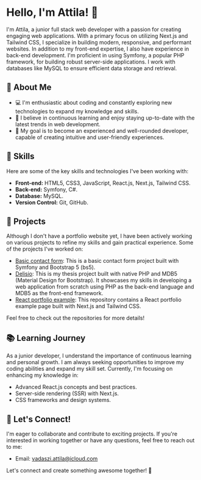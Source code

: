 # Hello, I'm Attila! 👋

I'm Attila, a junior full stack web developer with a passion for creating engaging web applications. With a primary focus on utilizing Next.js and Tailwind CSS, I specialize in building modern, responsive, and performant websites. In addition to my front-end expertise, I also have experience in back-end development. I'm proficient in using Symfony, a popular PHP framework, for building robust server-side applications. I work with databases like MySQL to ensure efficient data storage and retrieval.

## 🌟 About Me

- 💻 I'm enthusiastic about coding and constantly exploring new technologies to expand my knowledge and skills.
- 🌱 I believe in continuous learning and enjoy staying up-to-date with the latest trends in web development.
- 🎯 My goal is to become an experienced and well-rounded developer, capable of creating intuitive and user-friendly experiences.

## 🔧 Skills

Here are some of the key skills and technologies I've been working with:

- **Front-end:** HTML5, CSS3, JavaScript, React.js, Next.js, Tailwind CSS.
- **Back-end:** Symfony, C#.
- **Database:** MySQL.
- **Version Control:** Git, GitHub.

## 🚀 Projects

Although I don't have a portfolio website yet, I have been actively working on various projects to refine my skills and gain practical experience. Some of the projects I've worked on:

- [Basic contact form](https://github.com/vadasziattila/contact_form): This is a basic contact form project built with Symfony and Bootstrap 5 (bs5).
- [Delisio](https://github.com/vadasziattila/delisio): This is my thesis project built with native PHP and MDB5 (Material Design for Bootstrap). It showcases my skills in developing a web application from scratch using PHP as the back-end language and MDB5 as the front-end framework.
- [React portfolio example](https://github.com/vadasziattila/nextjs-portofolio-with-tailwind): This repository contains a React portfolio example page built with Next.js and Tailwind CSS.

Feel free to check out the repositories for more details!

## 📚 Learning Journey

As a junior developer, I understand the importance of continuous learning and personal growth. I am always seeking opportunities to improve my coding abilities and expand my skill set. Currently, I'm focusing on enhancing my knowledge in:

- Advanced React.js concepts and best practices.
- Server-side rendering (SSR) with Next.js.
- CSS frameworks and design systems.

## 🤝 Let's Connect!

I'm eager to collaborate and contribute to exciting projects. If you're interested in working together or have any questions, feel free to reach out to me:

- Email: [vadaszi.attila@icloud.com](mailto:vadaszi.attila@icloud.com)

Let's connect and create something awesome together! 💪
